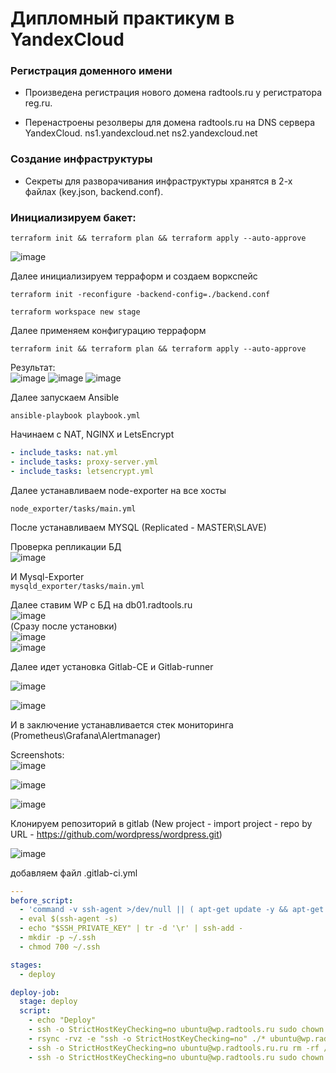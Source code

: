 # Дипломный практикум в YandexCloud

### Регистрация доменного имени

   - Произведена регистрация нового домена radtools.ru у регистратора reg.ru.

   - Перенастроены резолверы для домена radtools.ru на DNS сервера YandexCloud.
      ns1.yandexcloud.net
      ns2.yandexcloud.net

### Создание инфраструктуры

   - Секреты для разворачивания инфраструктуры хранятся в 2-х файлах (key.json, backend.conf).

### Инициализируем бакет: 

```
terraform init && terraform plan && terraform apply --auto-approve
```

![image](https://user-images.githubusercontent.com/93760545/190083980-c8c57590-c4b7-4a8d-9f44-6501fd79731f.png)

Далее инициализируем терраформ и создаем воркспейс
```
terraform init -reconfigure -backend-config=./backend.conf

terraform workspace new stage
```
Далее применяем конфигурацию терраформ  
```
terraform init && terraform plan && terraform apply --auto-approve
```
Результат:  
![image](https://user-images.githubusercontent.com/93760545/192955702-0c15f9d3-bcc7-42fc-acf2-11edc2c5a976.png)
![image](https://user-images.githubusercontent.com/93760545/192955759-4df370e8-830f-4ca2-b0b8-165bde603105.png)
![image](https://user-images.githubusercontent.com/93760545/192955817-1e168a66-f68a-4d91-bac2-cc8dff31cb34.png)


Далее запускаем Ansible

```
ansible-playbook playbook.yml
```

Начинаем с NAT, NGINX и LetsEncrypt  

```YAML
- include_tasks: nat.yml
- include_tasks: proxy-server.yml
- include_tasks: letsencrypt.yml
```
Далее устанавливаем node-exporter на все хосты

`node_exporter/tasks/main.yml`

После устанавливаем MYSQL (Replicated - MASTER\SLAVE)  

Проверка репликации БД  
![image](https://user-images.githubusercontent.com/93760545/192269776-a4a1c522-2417-4c9e-8ce5-cfc6cef288ed.png)

И Mysql-Exporter  
`mysqld_exporter/tasks/main.yml`  

Далее ставим WP с БД на db01.radtools.ru    
 ![image](https://user-images.githubusercontent.com/93760545/192270571-dbadaa9d-0be4-4dc7-80c4-4ec7d3b73d0c.png)  
(Сразу после установки)  
![image](https://user-images.githubusercontent.com/93760545/192270932-e48bd816-f11d-4f42-b202-2c56c41cdfa6.png)  
![image](https://user-images.githubusercontent.com/93760545/192274757-b27bd065-fecf-4e0d-a3cf-00f3b4cb7223.png)



Далее идет установка Gitlab-CE и Gitlab-runner

![image](https://user-images.githubusercontent.com/93760545/192447531-524a4279-1e42-4a09-b7ad-c83ae66a5fbd.png)


![image](https://user-images.githubusercontent.com/93760545/192447467-97a0fa86-db15-4272-b422-8de0fb5dc95b.png)


И в заключение устанавливается стек мониторинга (Prometheus\Grafana\Alertmanager)  

Screenshots:    
![image](https://user-images.githubusercontent.com/93760545/192271455-ee84d291-0f39-4bcf-b957-3fe792626075.png)    

![image](https://user-images.githubusercontent.com/93760545/192275613-37e5e5b5-624c-4650-9bbd-9e15e5240275.png)    

![image](https://user-images.githubusercontent.com/93760545/192275729-5c3903e5-00af-4b03-a558-e12250db7e8d.png)  

Клонируем репозиторий в gitlab (New project - import project - repo by URL - https://github.com/wordpress/wordpress.git)  

![image](https://user-images.githubusercontent.com/93760545/192956428-0fca33fe-8002-42dc-939e-35bf06021510.png)  

добавляем файл .gitlab-ci.yml

```YAML
---
before_script:
  - 'command -v ssh-agent >/dev/null || ( apt-get update -y && apt-get install openssh-client -y )'
  - eval $(ssh-agent -s)
  - echo "$SSH_PRIVATE_KEY" | tr -d '\r' | ssh-add -
  - mkdir -p ~/.ssh
  - chmod 700 ~/.ssh

stages:
  - deploy

deploy-job:
  stage: deploy
  script:
    - echo "Deploy"
    - ssh -o StrictHostKeyChecking=no ubuntu@wp.radtools.ru sudo chown ubuntu /var/www/radtools.ru/wordpress/ -R
    - rsync -rvz -e "ssh -o StrictHostKeyChecking=no" ./* ubuntu@wp.radtools.ru:/var/www/radtools.ru/wordpress/
    - ssh -o StrictHostKeyChecking=no ubuntu@wp.radtools.ru.ru rm -rf /var/www/radtools.ru/wordpress/.git
    - ssh -o StrictHostKeyChecking=no ubuntu@wp.radtools.ru sudo chown www-data /var/www/radtools.ru/wordpress/ -R
```










